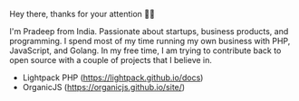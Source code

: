 Hey there, thanks for your attention 👋😀

I'm Pradeep from India. Passionate about startups, business products, and programming. I spend most of my time running my own business with PHP, JavaScript, and Golang. In my free time, I am trying to contribute back to open source with a couple of projects that I believe in. 

* Lightpack PHP (https://lightpack.github.io/docs)
* OrganicJS (https://organicjs.github.io/site/)
